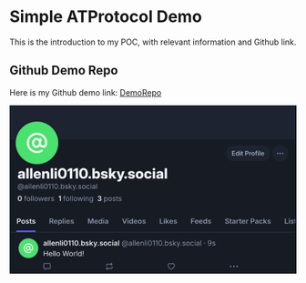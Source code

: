 # Simple ATProtocol Demo

This is the introduction to my POC, with relevant information and Github link.

## Github Demo Repo

Here is my Github demo link: [DemoRepo](https://github.com/AllenLi0110/typescript-nodejs-atprotocol-api)

![bluesky-post](/images/bluesky-post.png)

